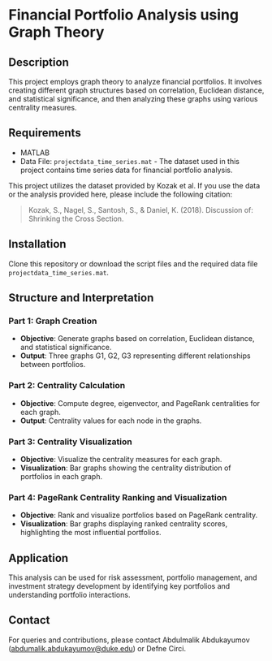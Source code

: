 # Financial Portfolio Analysis using Graph Theory

## Description
This project employs graph theory to analyze financial portfolios. It involves creating different graph structures based on correlation, Euclidean distance, and statistical significance, and then analyzing these graphs using various centrality measures.

## Requirements
- MATLAB
- Data File: `projectdata_time_series.mat` - The dataset used in this project contains time series data for financial portfolio analysis.

This project utilizes the dataset provided by Kozak et al. If you use the data or the analysis provided here, please include the following citation:

> Kozak, S., Nagel, S., Santosh, S., & Daniel, K. (2018). Discussion of: Shrinking the Cross Section.

## Installation
Clone this repository or download the script files and the required data file `projectdata_time_series.mat`.

## Structure and Interpretation
### Part 1: Graph Creation
- **Objective**: Generate graphs based on correlation, Euclidean distance, and statistical significance.
- **Output**: Three graphs G1, G2, G3 representing different relationships between portfolios.

### Part 2: Centrality Calculation
- **Objective**: Compute degree, eigenvector, and PageRank centralities for each graph.
- **Output**: Centrality values for each node in the graphs.

### Part 3: Centrality Visualization
- **Objective**: Visualize the centrality measures for each graph.
- **Visualization**: Bar graphs showing the centrality distribution of portfolios in each graph.

### Part 4: PageRank Centrality Ranking and Visualization
- **Objective**: Rank and visualize portfolios based on PageRank centrality.
- **Visualization**: Bar graphs displaying ranked centrality scores, highlighting the most influential portfolios.

## Application
This analysis can be used for risk assessment, portfolio management, and investment strategy development by identifying key portfolios and understanding portfolio interactions.

## Contact
For queries and contributions, please contact Abdulmalik Abdukayumov (abdumalik.abdukayumov@duke.edu) or Defne Circi.

